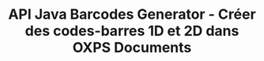 ---
############################# Static ############################
layout: "auto-gen-gist"
draft: false
path: "fr/assembly/java/barcode/oxps/"
otherformats: PDF HTML XPS TIFF MHTML TXT XAML EPUB SVG PS PCL XML MD EML EMLX MSG 

############################# Head ############################
head_title: "API Java pour générer des documents d'images de codes à barres et des messages électroniques"
head_description: "L'API Java GroupDocs.Assembly permet aux programmeurs de créer et d'ajouter des codes-barres dans les documents (PDF, DOC, DOCX, RTF, XLSX, CSV, PPTX) et les messages électroniques (EML EMLX MSG)."

############################# Header ############################
title: "API Java Barcodes Generator - Créer des codes-barres 1D et 2D dans OXPS Documents"
description: "L'API Java GroupDocs.Assembly permet de générer et d'ajouter des images de codes-barres 1D et 2D dans des messages PDF HTML, XPS, PS, TXT, EPUB, PCL, SVG, Documents et e-mails (EML, EMLX, MSG)."

######################### Download Button #######################
button:
    enable: true

############################# About ############################
about:
    enable: true
    title: "Comment générer et insérer des codes-barres dans des documents et des e-mails ?"
    content: |
       Les codes-barres deviennent populaires et sont utilisés partout de nos jours. Il a commencé à apparaître dans les épiceries au milieu des années 1970 et se trouve aujourd'hui dans les livres, les billets, les hôpitaux pour le suivi des médicaments, les magasins de pièces automobiles et bien d'autres. Cette page Web explique comment créer et ajouter dynamiquement des images de codes à barres dans des documents et des e-mails dans des applications Java. GroupDocs.Assembly pour Java est une API très utile qui aide les développeurs de logiciels à créer de puissantes applications d'automatisation de documents et de création de rapports. Il prend en charge la gestion de nombreux formats de documents populaires tels que PDF, HTML, XPS, Microsoft Office Word, les feuilles de calcul Excel, les présentations PowerPoint, les e-mails Outlook et bien d'autres. L'API Java facilite la création et l'insertion d'images de codes-barres dans des documents ainsi que dans des messages électroniques avec seulement quelques lignes de code. Il prend également en charge la modification des propriétés de l'image du code-barres, telles que la mise à l'échelle de l'image du code-barres, la modification des couleurs avant et arrière, la modification de la résolution de l'image du code-barres, le placement du texte du code-barres, la modification des polices, etc. 

############################# content ############################
steps:
    enable: true
    block:
    - title_left: "Créez des codes-barres dans OXPS Documents via Java"
      content_left: |
       GroupDocs.Assembly Java a inclus une fonctionnalité complète pour insérer et modifier des codes-barres dans les documents OXPS. L'exemple de code Java suivant montre comment créer et utiliser des images de code-barres dans un document OXPS avec seulement quelques lignes de code. 

      title_right: "Comment ajouter des codes-barres dans les fichiers OXPS ?"
      content_right: |
       * Créez une instance de [DocumentAssembler](https://apireference.groupdocs.com/assembly/java/com.groupdocs.assembly/DocumentAssembler)
       * Créer un exemple d'objet de source de données
       * Appelez [AssembleDocument](https://apireference.groupdocs.com/assembly/java/com.groupdocs.assembly/DocumentAssembler#assembleDocument-java.io.InputStream-java.io.OutputStream-com.groupdocs.assembly.DataSourceInfo...-) méthode avec les paramètres suivants
           * Diffusez pour lire un modèle de document à partir de.
           * Stream pour écrire le document résultant.
           * Options de chargement et d'enregistrement de documents.
           * Détails Informations sur les objets de source de données à utiliser.

      gisthash: "ebb6d8215f329f457f843e9a9fc48c9c"
      gistfile: "generate_barcodes_in_presentations.java"     

    - title_left: "Configuration requise"
      content_left: |
       Les API Java GroupDocs.Assembly sont prises en charge sur toutes les principales plateformes et systèmes d'exploitation. Il peut générer des documents dans Microsoft Word, Excel, PowerPoint, Outlook, OpenOffice et plus de 50 autres formats. Pour un guide complet de la configuration système requise, veuillez visiter [système requis](https://docs.groupdocs.com/assembly/java/system-requirements/) Avant d'exécuter le code ci-dessous, assurez-vous que les prérequis suivants sont installés sur votre système:
         * Systèmes d'exploitation : Microsoft Windows, Linux, MacOS
         * Prise en charge des versions Java : J2SE 7.0 (1.7), J2SE 8.0 (1.8) ou supérieur
         * Obtenez la dernière version des API Java GroupDocs.Assembly de [Maven](https://mvnrepository.com/artifact/com.groupdocs/groupdocs-assembly/)
        
      title_right: "Pourquoi utiliser GroupDocs.Assembly"
      content_right: |
        * Créez des documents personnalisés à partir de modèles.
        * Joindre dynamiquement des pièces jointes aux e-mails.
        * Aucun logiciel supplémentaire n'est requis pour créer et automatiser des documents.
        * Génère un document de sortie basé sur la source de données.
        * Insérer dynamiquement le contenu du document dans le rapport
        * Appliquer la formule lors de l'assemblage de la feuille de calcul.
        * Fournit un support pour plusieurs formats de données
        * Prise en charge des opérations de données séquentielles.
demos:
    enable: true

more_formats:
    enable: true


back_to_top:
    enable: true
---